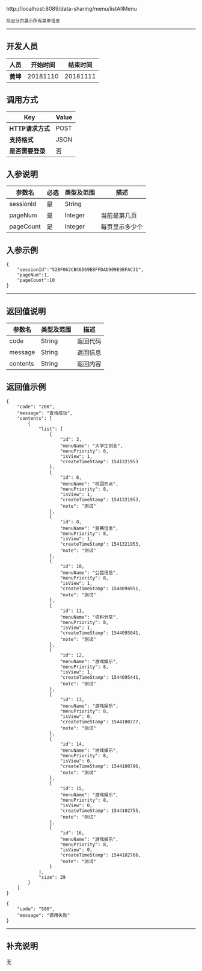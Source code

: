 http://localhost:8089/data-sharing/menu/listAllMenu

```
后台分页展示所有菜单信息
```
---
## 开发人员
| 人员     | 开始时间 | 结束时间 |
| -------- | :------: | :------: |
| **黄坤** | 20181110 | 20181111 |

## 调用方式

| Key              | Value |
| ---------------- | ----- |
| **HTTP请求方式** | POST  |
| **支持格式**     | JSON  |
| **是否需要登录** | 否    |

## 入参说明



| 参数名    | 必选 | 类型及范围 | 描述           |
| --------- | ---- | ---------- | -------------- |
| sessionId | 是   | String     |                |
| pageNum   | 是   | Integer    | 当前是第几页   |
| pageCount | 是   | Integer    | 每页显示多少个 |

## 入参示例
```
{
	"sessionId":"52BF062CBC6D69EBFFDAD909E9BFAC31",
	"pageNum":1,
	"pageCount":10
}
```

---

## 返回值说明
| 参数名      | 类型及范围  | 描述   |
| -------- | ------ | ---- |
| code     | String | 返回代码 |
| message  | String | 返回信息 |
| contents | String | 返回内容 |

## 返回值示例
```
{
    "code": "200",
    "message": "查询成功",
    "contents": [
        {
            "list": [
                {
                    "id": 2,
                    "menuName": "大学生创业",
                    "menuPriority": 8,
                    "isView": 1,
                    "createTimeStamp": 1541321953
                },
                {
                    "id": 6,
                    "menuName": "校园热点",
                    "menuPriority": 8,
                    "isView": 1,
                    "createTimeStamp": 1541321953,
                    "note": "测试"
                },
                {
                    "id": 8,
                    "menuName": "竞赛信息",
                    "menuPriority": 8,
                    "isView": 1,
                    "createTimeStamp": 1541321953,
                    "note": "测试"
                },
                {
                    "id": 10,
                    "menuName": "公益信息",
                    "menuPriority": 8,
                    "isView": 1,
                    "createTimeStamp": 1544094951,
                    "note": "测试"
                },
                {
                    "id": 11,
                    "menuName": "资料分享",
                    "menuPriority": 8,
                    "isView": 1,
                    "createTimeStamp": 1544095041,
                    "note": "测试"
                },
                {
                    "id": 12,
                    "menuName": "游戏娱乐",
                    "menuPriority": 8,
                    "isView": 1,
                    "createTimeStamp": 1544095441,
                    "note": "测试"
                },
                {
                    "id": 13,
                    "menuName": "游戏娱乐",
                    "menuPriority": 8,
                    "isView": 0,
                    "createTimeStamp": 1544100727,
                    "note": "测试"
                },
                {
                    "id": 14,
                    "menuName": "游戏娱乐",
                    "menuPriority": 8,
                    "isView": 0,
                    "createTimeStamp": 1544100796,
                    "note": "测试"
                },
                {
                    "id": 15,
                    "menuName": "游戏娱乐",
                    "menuPriority": 8,
                    "isView": 0,
                    "createTimeStamp": 1544102755,
                    "note": "测试"
                },
                {
                    "id": 16,
                    "menuName": "游戏娱乐",
                    "menuPriority": 8,
                    "isView": 0,
                    "createTimeStamp": 1544102766,
                    "note": "测试"
                }
            ],
            "size": 29
        }
    ]
}
```

```
{
    "code": "500",
    "message": "调用失败"
}
```
---

## 补充说明
无
